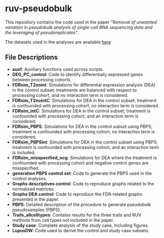 # ruv-pseudobulk

This repository contains the code used in the paper *“Removal of unwanted variation in pseudobulk analysis of single-cell RNA sequencing data and the leveraging of pseudoreplicates”*.

The datasets used in the analyses are available [here](https://doi.org/10.5281/zenodo.15341158)

## File Descriptions

- **auxf**: Auxiliary functions used across scripts.  
- **DEG_PC_control**: Code to identify differentially expressed genes between processing cohorts.  
- **FDRsim_T2noint**: Simulations for differential expression analysis (DEA) in the control subset; treatments are balanced with respect to processing cohort, and no interaction term is considered.  
- **FDRsim_T2nointC**: Simulations for DEA in the control subset; treatment is confounded with processing cohort, no interaction term is considered.
- **FDRsim_intC**: Simulations for DEA in the control subset; treatment is confounded with processing cohort, and an interaction term is considered.  
- **FDRsim_PBPS**: Simulations for DEA in the control subset using PBPS; treatment is confounded with processing cohort, no interaction term is considered.  
- **FDRsim_PBPSint**: Simulations for DEA in the control subset using PBPS; treatment is confounded with processing cohort, and an interaction term is included.  
- **FDRsim_misspecified_ncg**: Simulations for DEA where the treatment is confounded with processing cohort and negative control genes are misspecified.  
- **generation PBPS control set**: Code to generate the PBPS used in the control analyses.  
- **Graphs descriptives control**: Code to reproduce graphs related to the normalized matrices.  
- **Graphs DEA control**: Code to reproduce the FDR-related graphs presented in the paper.  
- **PBPS**: Detailed description of the procedure to generate pseudobulk pseudosamples (PBPS).  
- **Trails_allcelltypes**: Contains results for the three trails and RUV methods from cell types not included in the paper.  
- **Study case**: Complete analysis of the study case, including figures.  
- **LupusDW**: Code used to derive the control and study case subsets.

